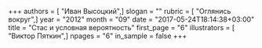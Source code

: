 +++
authors = [ "Иван Высоцкий",]
slogan = ""
rubric = [ "Оглянись вокруг",]
year = "2012"
month = "09"
date = "2017-05-24T18:14:38+03:00"
title = "Стас и условная вероятность"
first_page = "6"
illustrators = [ "Виктор Пяткин",]
npages = "6"
in_sample = false
+++
